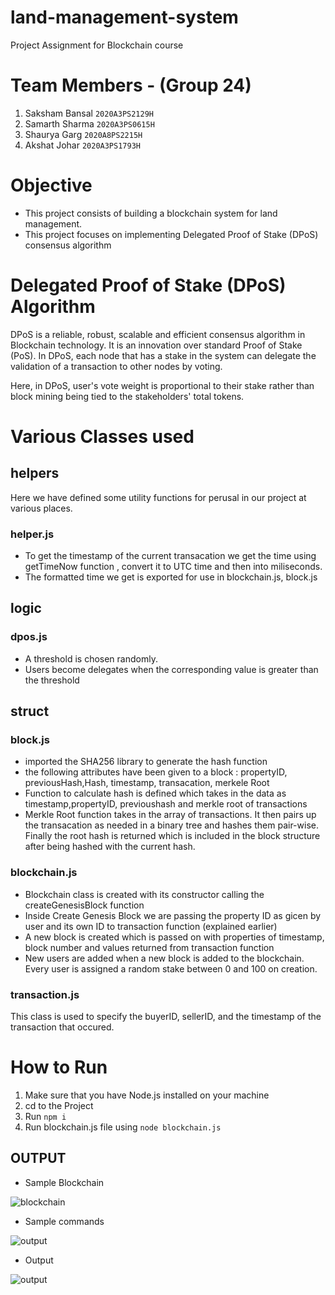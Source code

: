 # land-management-system
Project Assignment for Blockchain course


# Team Members - (Group 24)
1. Saksham Bansal `2020A3PS2129H`
2. Samarth Sharma `2020A3PS0615H`
3. Shaurya Garg `2020A8PS2215H`
4. Akshat Johar `2020A3PS1793H`

# Objective
* This project consists of building a blockchain system for land management. 
* This project focuses on implementing Delegated Proof of Stake (DPoS) consensus algorithm


# Delegated Proof of Stake (DPoS) Algorithm
DPoS is a reliable, robust, scalable and efficient consensus algorithm in Blockchain technology. It is an innovation over standard Proof of Stake (PoS). In DPoS, each node that has a stake in the system can delegate the validation of a transaction to other nodes by voting.

Here, in DPoS, user's vote weight is proportional to their stake rather than block mining being tied to the stakeholders' total tokens.

# Various Classes used
## helpers 
Here we have defined some utility functions for perusal in our project at various places.
### helper.js 
* To get the timestamp of the current transacation we get the time using getTimeNow function , convert it to UTC time and then into miliseconds. 
* The formatted time we get is exported for use in blockchain.js, block.js

## logic

### dpos.js
* A threshold is chosen randomly.
* Users become delegates when the corresponding value is greater than the threshold

## struct 

### block.js
* imported the SHA256 library to generate the hash function
* the following attributes have been given to a block : propertyID, previousHash,Hash, timestamp, transacation, merkele Root
* Function to calculate hash is defined which takes in the data as timestamp,propertyID, previoushash and merkle root of transactions
* Merkle Root function takes in the array of transactions. It then pairs up the transacation as needed in a binary tree and hashes them pair-wise. Finally the root hash is returned which is included in the block structure after being hashed with the current hash.


### blockchain.js
* Blockchain class is created with its constructor calling the createGenesisBlock function
* Inside Create Genesis Block we are passing the property ID as gicen by user and its own ID to transaction function (explained earlier)
* A new block is created which is passed on with properties of timestamp, block number and values returned from transaction function
* New users are added when a new block is added to the blockchain. Every user is assigned a random stake between 0 and 100 on creation.

### transaction.js
This class is used to specify the buyerID, sellerID, and the timestamp of the transaction that occured.

# How to Run
1. Make sure that you have Node.js installed on your machine
2. cd to the Project
3. Run `npm i`
4. Run blockchain.js file using `node blockchain.js` 

## OUTPUT
- Sample Blockchain

![blockchain](https://user-images.githubusercontent.com/73823079/195997451-aea73ddb-ae00-4370-94a4-fc1e00934ec5.png)

- Sample commands

![output](https://user-images.githubusercontent.com/73823079/195996766-e0ccc1c5-06f4-4661-a375-1695d65f56c8.png)

- Output

![output](https://user-images.githubusercontent.com/73823079/195996706-294ef335-da9f-453d-b4e7-cce4a95c1d93.png)













